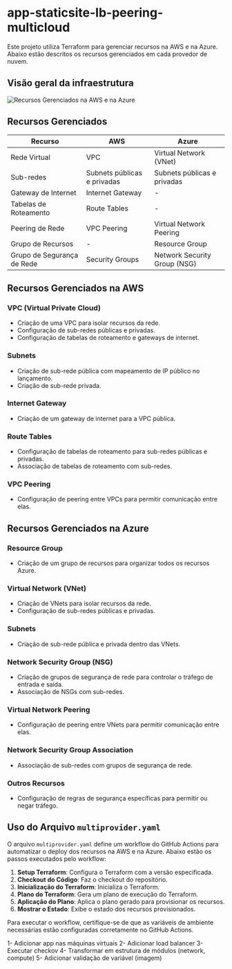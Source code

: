 # app-staticsite-lb-peering-multicloud

Este projeto utiliza Terraform para gerenciar recursos na AWS e na Azure. Abaixo estão descritos os recursos gerenciados em cada provedor de nuvem.

## Visão geral da infraestrutura

![Recursos Gerenciados na AWS e na Azure](images/app-staticsite-lb-peering-multicloud.png)

## Recursos Gerenciados

| Recurso                | AWS                                      | Azure                                      |
|------------------------|------------------------------------------|--------------------------------------------|
| Rede Virtual           | VPC                                      | Virtual Network (VNet)                     |
| Sub-redes              | Subnets públicas e privadas              | Subnets públicas e privadas                |
| Gateway de Internet    | Internet Gateway                         | -                                          |
| Tabelas de Roteamento  | Route Tables                             | -                                          |
| Peering de Rede        | VPC Peering                              | Virtual Network Peering                    |
| Grupo de Recursos      | -                                        | Resource Group                             |
| Grupo de Segurança de Rede | Security Groups                        | Network Security Group (NSG)               |

## Recursos Gerenciados na AWS

### VPC (Virtual Private Cloud)
- Criação de uma VPC para isolar recursos da rede.
- Configuração de sub-redes públicas e privadas.
- Configuração de tabelas de roteamento e gateways de internet.

### Subnets
- Criação de sub-rede pública com mapeamento de IP público no lançamento.
- Criação de sub-rede privada.

### Internet Gateway
- Criação de um gateway de internet para a VPC pública.

### Route Tables
- Configuração de tabelas de roteamento para sub-redes públicas e privadas.
- Associação de tabelas de roteamento com sub-redes.

### VPC Peering
- Configuração de peering entre VPCs para permitir comunicação entre elas.

## Recursos Gerenciados na Azure

### Resource Group
- Criação de um grupo de recursos para organizar todos os recursos Azure.

### Virtual Network (VNet)
- Criação de VNets para isolar recursos da rede.
- Configuração de sub-redes públicas e privadas.

### Subnets
- Criação de sub-rede pública e privada dentro das VNets.

### Network Security Group (NSG)
- Criação de grupos de segurança de rede para controlar o tráfego de entrada e saída.
- Associação de NSGs com sub-redes.

### Virtual Network Peering
- Configuração de peering entre VNets para permitir comunicação entre elas.

### Network Security Group Association
- Associação de sub-redes com grupos de segurança de rede.

### Outros Recursos
- Configuração de regras de segurança específicas para permitir ou negar tráfego.

## Uso do Arquivo `multiprovider.yaml`

O arquivo `multiprovider.yaml` define um workflow do GitHub Actions para automatizar o deploy dos recursos na AWS e na Azure. Abaixo estão os passos executados pelo workflow:

1. **Setup Terraform**: Configura o Terraform com a versão especificada.
2. **Checkout do Código**: Faz o checkout do repositório.
3. **Inicialização do Terraform**: Inicializa o Terraform.
4. **Plano do Terraform**: Gera um plano de execução do Terraform.
5. **Aplicação do Plano**: Aplica o plano gerado para provisionar os recursos.
6. **Mostrar o Estado**: Exibe o estado dos recursos provisionados.

Para executar o workflow, certifique-se de que as variáveis de ambiente necessárias estão configuradas corretamente no GitHub Actions.

1- Adicionar app nas máquinas virtuais
2- Adicionar load balancer
3- Executar checkov
4- Transformar em estrutura de módulos (network, compute)
5- Adicionar validação de variável (imagem)